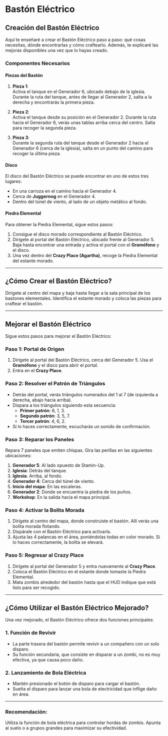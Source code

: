 # Bastón Eléctrico

## Creación del Bastón Eléctrico
Aquí te enseñaré a crear el Bastón Eléctrico paso a paso: qué cosas necesitas, dónde encontrarlas y cómo craftearlo. Además, te explicaré las mejoras disponibles una vez que lo hayas creado.

### Componentes Necesarios
#### Piezas del Bastón
1. **Pieza 1**:  
   Activa el tanque en el Generador 6, ubicado debajo de la iglesia. Durante la ruta del tanque, antes de llegar al Generador 2, salta a la derecha y encontrarás la primera pieza.

2. **Pieza 2**:  
   Activa el tanque desde su posición en el Generador 2. Durante la ruta hacia el Generador 6, verás unas tablas arriba cerca del centro. Salta para recoger la segunda pieza.

3. **Pieza 3**:  
   Durante la segunda ruta del tanque desde el Generador 2 hacia el Generador 6 (cerca de la iglesia), salta en un punto del camino para recoger la última pieza.

#### Disco
El disco del Bastón Eléctrico se puede encontrar en uno de estos tres lugares:
- En una carroza en el camino hacia el Generador 4.
- Cerca de **Juggernog** en el Generador 4.
- Dentro del túnel de viento, al lado de un objeto metálico al fondo.

#### Piedra Elemental
Para obtener la Piedra Elemental, sigue estos pasos:
1. Consigue el disco morado correspondiente al Bastón Eléctrico.
2. Dirígete al portal del Bastón Eléctrico, ubicado frente al Generador 5. Baja hasta encontrar una entrada y activa el portal con el **Gramófono** y el disco.
3. Una vez dentro del **Crazy Place (Agartha)**, recoge la Piedra Elemental del estante morado.

---

## ¿Cómo Crear el Bastón Eléctrico?
Dirígete al centro del mapa y baja hasta llegar a la sala principal de los bastones elementales. Identifica el estante morado y coloca las piezas para craftear el bastón.

---

## Mejorar el Bastón Eléctrico
Sigue estos pasos para mejorar el Bastón Eléctrico:

### Paso 1: Portal de Origen
1. Dirígete al portal del Bastón Eléctrico, cerca del Generador 5. Usa el **Gramófono** y el disco para abrir el portal.
2. Entra en el **Crazy Place**.

### Paso 2: Resolver el Patrón de Triángulos
- Detrás del portal, verás triángulos numerados del 1 al 7 (de izquierda a derecha, abajo hacia arriba).
- Dispara a los triángulos siguiendo esta secuencia:
  - **Primer patrón**: 6, 1, 3.
  - **Segundo patrón**: 3, 5, 7.
  - **Tercer patrón**: 4, 6, 2.
- Si lo haces correctamente, escucharás un sonido de confirmación.

### Paso 3: Reparar los Paneles
Repara 7 paneles que emiten chispas. Gira las perillas en las siguientes ubicaciones:
1. **Generador 5**: Al lado opuesto de Stamin-Up.
2. **Iglesia**: Detrás del tanque.
3. **Iglesia**: Arriba, al fondo.
4. **Generador 4**: Cerca del túnel de viento.
5. **Inicio del mapa**: En las escaleras.
6. **Generador 2**: Donde se encuentra la piedra de los puños.
7. **Workshop**: En la salida hacia el mapa principal.

### Paso 4: Activar la Bolita Morada
1. Dirígete al centro del mapa, donde construiste el bastón. Allí verás una bolita morada flotando.
2. Dispárale con el Bastón Eléctrico para activarla.
3. Ajusta las 4 palancas en el área, poniéndolas todas en color morado. Si lo haces correctamente, la bolita se elevará.

### Paso 5: Regresar al Crazy Place
1. Dirígete al portal del Generador 5 y entra nuevamente al **Crazy Place**.
2. Coloca el Bastón Eléctrico en el estante donde tomaste la Piedra Elemental.
3. Mata zombis alrededor del bastón hasta que el HUD indique que está listo para ser recogido.

---

## ¿Cómo Utilizar el Bastón Eléctrico Mejorado?
Una vez mejorado, el Bastón Eléctrico ofrece dos funciones principales:

### 1. Función de Revivir
- La parte trasera del bastón permite revivir a un compañero con un solo disparo.
- Su función secundaria, que consiste en disparar a un zombi, no es muy efectiva, ya que causa poco daño.

### 2. Lanzamiento de Bola Eléctrica
- Mantén presionado el botón de disparo para cargar el bastón.
- Suelta el disparo para lanzar una bola de electricidad que inflige daño en área.

---

### Recomendación:
Utiliza la función de bola eléctrica para controlar hordas de zombis. Apunta al suelo o a grupos grandes para maximizar su efectividad.
